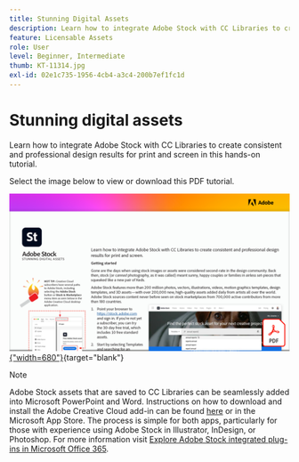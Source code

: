 ```yaml
---
title: Stunning Digital Assets
description: Learn how to integrate Adobe Stock with CC Libraries to create consistent and professional design results for print and screen in this hands-on tutorial
feature: Licensable Assets
role: User
level: Beginner, Intermediate
thumb: KT-11314.jpg
exl-id: 02e1c735-1956-4cb4-a3c4-200b7ef1fc1d
---
```

# Stunning digital assets

Learn how to integrate Adobe Stock with CC Libraries to create consistent and professional design results for print and screen in this hands-on tutorial.

Select the image below to view or download this PDF tutorial.

[![First page image of tutorial](assets/Stunningdigitalassets.png){"width=680"}](assets/Stunning-Digital-Assets.pdf){target="blank"}

>[!NOTE]
>
>Adobe Stock assets that are saved to CC Libraries can be seamlessly added into Microsoft PowerPoint and Word. Instructions on how to download and install the Adobe Creative Cloud add-in can be found [here](https://helpx.adobe.com/creative-cloud/help/libraries-addin-microsoft-office.html) or in the Microsoft App Store. The process is simple for both apps, particularly for those with experience using Adobe Stock in Illustrator, InDesign, or Photoshop. For more information visit [Explore Adobe Stock integrated plug-ins in Microsoft Office 365](https://helpx.adobe.com/stock/help/microsoft-office-plug-ins.html).
